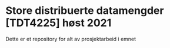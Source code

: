 # Store distribuerte datamengder [TDT4225] høst 2021
Dette er et repository for alt av prosjektarbeid i emnet
